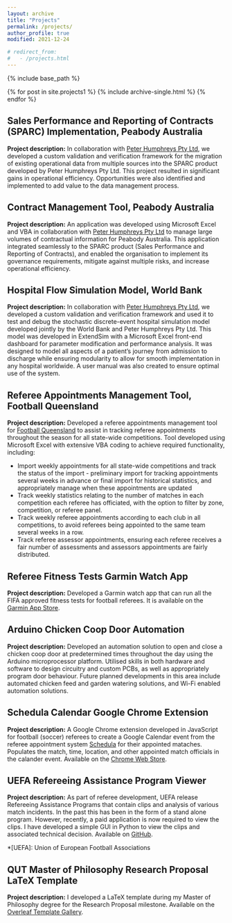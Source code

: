 ```yaml
---
layout: archive
title: "Projects"
permalink: /projects/
author_profile: true
modified: 2021-12-24

# redirect_from: 
#   - /projects.html
---
```


{% include base_path %}


{% for post in site.projects1 %}
  {% include archive-single.html %}
{% endfor %}

## Sales Performance and Reporting of Contracts (SPARC) Implementation, Peabody Australia
**Project description:** In collaboration with [Peter Humphreys Pty Ltd](http://www.peterhumphreys.net/), we developed a custom validation and verification framework for the migration of existing operational data from multiple sources into the SPARC product developed by Peter Humphreys Pty Ltd. This project resulted in significant gains in operational efficiency. Opportunities were also identified and implemented to add value to the data management process.

## Contract Management Tool, Peabody Australia
**Project description:** An application was developed using Microsoft Excel and VBA in collaboration with [Peter Humphreys Pty Ltd](http://www.peterhumphreys.net/) to manage large volumes of contractual information for Peabody Australia. This application integrated seamlessly to the SPARC product (Sales Performance and Reporting of Contracts), and enabled the organisation to implement its governance requirements, mitigate against multiple risks, and increase operational efficiency.

## Hospital Flow Simulation Model, World Bank
**Project description:** In collaboration with [Peter Humphreys Pty Ltd](http://www.peterhumphreys.net/), we developed a custom validation and verification framework and used it to test and debug the stochastic discrete-event hospital simulation model developed jointly by the World Bank and Peter Humphreys Pty Ltd. This model was developed in ExtendSim with a Microsoft Excel front-end dashboard for parameter modification and performance analysis. It was designed to model all aspects of a patient’s journey from admission to discharge while ensuring modularity to allow for smooth implementation in any hospital worldwide. A user manual was also created to ensure optimal use of the system.

## Referee Appointments Management Tool, Football Queensland
**Project description:** Developed a referee appointments management tool for [Football Queensland](https://footballqueensland.com.au/) to assist in tracking referee appointments throughout the season for all state-wide competitions. Tool developed using Microsoft Excel with extensive VBA coding to achieve required functionality, including:
*	Import weekly appointments for all state-wide competitions and track the status of the import - preliminary import for tracking appointments several weeks in advance or final import for historical statistics, and appropriately manage when these appointments are updated
*	Track weekly statistics relating to the number of matches in each competition each referee has officiated, with the option to filter by zone, competition, or referee panel.
*	Track weekly referee appointments according to each club in all competitions, to avoid referees being appointed to the same team several weeks in a row. 
*	Track referee assessor appointments, ensuring each referee receives a fair number of assessments and assessors appointments are fairly distributed. 


## Referee Fitness Tests Garmin Watch App
**Project description:** Developed a Garmin watch app that can run all the FIFA approved fitness tests for football referees. It is available on the [Garmin App Store](https://apps.garmin.com/en-US/apps/93e0e777-9dbf-4e46-b1d8-91d7a70e52e8).

## Arduino Chicken Coop Door Automation
**Project description:** Developed an automation solution to open and close a chicken coop door at predetermined times throughout the day using the Arduino microprocessor platform. Utilised skills in both hardware and software to design circuitry and custom PCBs, as well as appropriately program door behaviour. Future planned developments in this area include automated chicken feed and garden watering solutions, and Wi-Fi enabled automation solutions.  

## Schedula Calendar Google Chrome Extension
**Project description:** A Google Chrome extension developed in JavaScript for football (soccer) referees to create a Google Calendar event from the referee appointment system [Schedula](https://www.schedula.com.au/) for their appointed mataches. Populates the match, time, location, and other appointed match officials in the calander event. Available on the [Chrome Web Store](https://chrome.google.com/webstore/detail/schedula-calendar/kgdeoimicejbagodibjcagiibdppbjhb).


## UEFA Refereeing Assistance Program Viewer
**Project description:** As part of referee development, UEFA release Refereeing Assistance Programs that contain clips and analysis of various match incidents. In the past this has been in the form of a stand alone program. However, recently, a paid application is now required to view the clips. I have developed a simple GUI in Python to view the clips and associated technical decision. Available on [GitHub](https://github.com/jack-powers/UEFA-RAP-Viewer).

*[UEFA]: Union of European Football Associations


##  QUT Master of Philosophy Research Proposal LaTeX Template
**Project description:** I developed a LaTeX template during my Master of Philosophy degree for the Research Proposal milestone. Available on the [Overleaf Template Gallery](https://www.overleaf.com/latex/templates/queensland-university-of-technology-qut-mphil-research-proposal/cbmfdbxqnssy).
